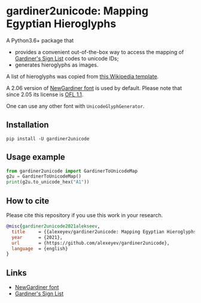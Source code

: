 # gardiner2unicode: Mapping Egyptian Hieroglyphs

A Python3.6+ package that 
* provides a convenient out-of-the-box way to access the mapping 
of [Gardiner's Sign List](https://en.wikipedia.org/wiki/Gardiner%27s_sign_list) codes to unicode IDs;
* generates hieroglyphs as images.

A list of hieroglyphs was copied from 
[this Wikipedia template](https://en.wikipedia.org/w/index.php?title=Template:List_of_hieroglyphs&action=edit).

A 2.06 version of [NewGardiner font](https://mjn.host.cs.st-andrews.ac.uk/egyptian/fonts/newgardiner.html) is used
by default. Please note that since 2.05 its license is [OFL 1.1](https://scripts.sil.org/cms/scripts/page.php?item_id=OFL_web).

One can use any other font with `UnicodeGlyphGenerator`.

## Installation

    pip install -U gardiner2unicode

## Usage example

```python
from gardiner2unicode import GardinerToUnicodeMap
g2u = GardinerToUnicodeMap()
print(g2u.to_unicode_hex("A1"))
```

## How to cite

Please cite this repository if you use this work in your research.

```bibtex
@misc{gardiner2unicode2021alekseev,
  title     = {{alexeyev/gardiner2unicode: Mapping Egyptian Hieroglyphs}},
  year      = {2021},
  url       = {https://github.com/alexeyev/gardiner2unicode},
  language  = {english}
}
```

## Links

* [NewGardiner font](https://mjn.host.cs.st-andrews.ac.uk/egyptian/fonts/newgardiner.html)
* [Gardiner's Sign List](https://en.wikipedia.org/wiki/Gardiner%27s_sign_list)